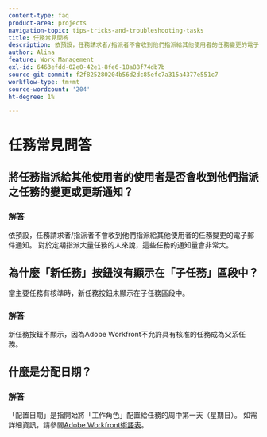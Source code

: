 ```yaml
---
content-type: faq
product-area: projects
navigation-topic: tips-tricks-and-troubleshooting-tasks
title: 任務常見問答
description: 依預設，任務請求者/指派者不會收到他們指派給其他使用者的任務變更的電子郵件通知。 對於定期指派大量任務的人來說，這些任務的通知量會非常大。
author: Alina
feature: Work Management
exl-id: 6463efdd-02e0-42e1-8fe6-18a88f74db7b
source-git-commit: f2f825280204b56d2dc85efc7a315a4377e551c7
workflow-type: tm+mt
source-wordcount: '204'
ht-degree: 1%

---
```


# 任務常見問答

## 將任務指派給其他使用者的使用者是否會收到他們指派之任務的變更或更新通知？

### 解答

依預設，任務請求者/指派者不會收到他們指派給其他使用者的任務變更的電子郵件通知。 對於定期指派大量任務的人來說，這些任務的通知量會非常大。

## 為什麼「新任務」按鈕沒有顯示在「子任務」區段中？

當主要任務有核準時，新任務按鈕未顯示在子任務區段中。

### 解答

新任務按鈕不顯示，因為Adobe Workfront不允許具有核准的任務成為父系任務。

## 什麼是分配日期？

### 解答

「配置日期」是指開始將「工作角色」配置給任務的周中第一天（星期日）。 如需詳細資訊，請參閱[Adobe Workfront術語表](../../../workfront-basics/navigate-workfront/workfront-navigation/workfront-terminology-glossary.md)。
